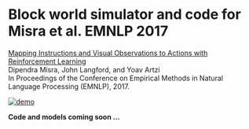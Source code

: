 # Block world simulator and code for Misra et al. EMNLP 2017

[Mapping Instructions and Visual Observations to Actions with Reinforcement Learning](https://arxiv.org/abs/1704.08795)  
Dipendra Misra, John Langford, and Yoav Artzi  
In Proceedings of the Conference on Empirical Methods in Natural Language Processing (EMNLP), 2017.  

[![demo](http://yoavartzi.com/temp/emnlp2017-video.gif "Demo")](https://youtu.be/fmCP-SdDOT0)


**Code and models coming soon ...**
